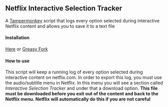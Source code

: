 ## Netflix Interactive Selection Tracker

A [Tampermonkey](https://tampermonkey.net/) script that logs every option selected during interactive Netflix content and allows you to save it to a text file

#### Installation

[Here](https://github.com/lmelvin/Tampermonkey-Scripts/raw/master/Netflix_Interactive_Selection_Tracker.user.js) or [Greasy Fork](https://greasyfork.org/en/scripts/376231-netflix-interactive-selection-tracker)

#### How to use

This script will keep a running log of every option selected during interactive content on netflix.com. In order to export this log, you must use the audio/subtitle menu in Netflix. In this menu you will see a section called *Interactive Selection Tracker* and under that a download option. **This file must be downloaded before you exit out of the content and back to the Netflix menu. Netflix will automatically do this if you are not careful**
